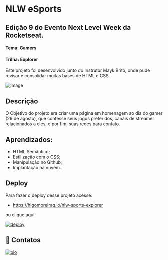 # NLW eSports
## Edição 9 do Evento Next Level Week da Rocketseat.
#### Tema: Gamers
#### Trilha: Explorer

Este projeto foi desenvolvido junto do Instrutor Mayk Brito, onde pude revisar e consolidar muitas bases de HTML e CSS.

![image](https://user-images.githubusercontent.com/107502907/190921213-83338085-7bdc-4967-8ccd-6a00cb066081.png)


## Descrição

O Objetivo do projeto era criar uma página em homenagem ao dia do gamer (29 de agosto), que contesse seus jogos preferidos, canais de streamer relacionados a eles, e por fim, suas redes para contato.

## Aprendizados:

- HTML Semântico;
- Estilização com o CSS;
- Manipulação no Github;
- Implantação na nuvem.


## Deploy

Para fazer o deploy desse projeto acesse:

- https://higomoreiraq.io/nlw-sports-explorer

ou clique aqui:

[![deploy](https://img.shields.io/badge/run_deploy-9572FC?style=for-the-badge&logo=ko-fi&logoColor=white)](https://higomoreiraq.github.io/nlw-esports-explorer/)


## 🔗 Contatos
[![bio](https://img.shields.io/badge/bio_higomoreiraq-9572FC?style=for-the-badge&logo=ko-fi&logoColor=white)](https://higomoreiraq.github.io/Bio-Higo-Moreira/)
